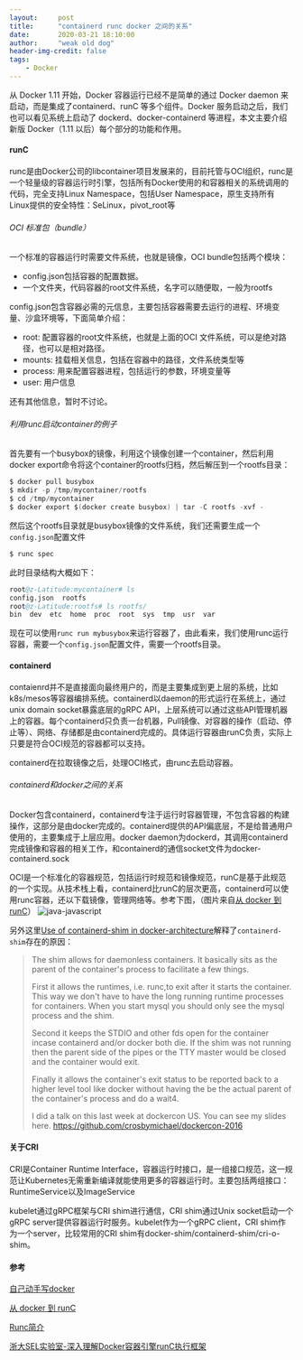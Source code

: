 ```yaml
---
layout:     post
title:      "containerd runc docker 之间的关系"
date:       2020-03-21 18:10:00
author:     "weak old dog"
header-img-credit: false
tags:
    - Docker
---
```


从 Docker 1.11 开始，Docker 容器运行已经不是简单的通过 Docker daemon 来启动，而是集成了containerd、runC 等多个组件。Docker 服务启动之后，我们也可以看见系统上启动了 dockerd、docker-containerd 等进程，本文主要介绍新版 Docker（1.11 以后）每个部分的功能和作用。

#### runC
runc是由Docker公司的libcontainer项目发展来的，目前托管与OCI组织，runc是一个轻量级的容器运行时引擎，包括所有Docker使用的和容器相关的系统调用的代码，完全支持Linux Namespace，包括User Namespace，原生支持所有Linux提供的安全特性：SeLinux，pivot_root等

###### OCI 标准包（bundle）
一个标准的容器运行时需要文件系统，也就是镜像，OCI bundle包括两个模块：
* config.json包括容器的配置数据。
* 一个文件夹，代码容器的root文件系统，名字可以随便取，一般为rootfs

config.json包含容器必需的元信息，主要包括容器需要去运行的进程、环境变量、沙盒环境等，下面简单介绍：
* root: 配置容器的root文件系统，也就是上面的OCI 文件系统，可以是绝对路径，也可以是相对路径。
* mounts: 挂载相关信息，包括在容器中的路径，文件系统类型等
* process: 用来配置容器进程，包括运行的参数，环境变量等
* user: 用户信息

还有其他信息，暂时不讨论。

###### 利用runc启动container的例子
首先要有一个busybox的镜像，利用这个镜像创建一个container，然后利用docker export命令将这个container的rootfs归档，然后解压到一个rootfs目录：
```s
$ docker pull busybox
$ mkdir -p /tmp/mycontainer/rootfs
$ cd /tmp/mycontainer
$ docker export $(docker create busybox) | tar -C rootfs -xvf -
```
然后这个rootfs目录就是busybox镜像的文件系统，我们还需要生成一个`config.json`配置文件
```s
$ runc spec
```
此时目录结构大概如下：
```s
root@z-Latitude:mycontainer# ls
config.json  rootfs
root@z-Latitude:rootfs# ls rootfs/
bin  dev  etc  home  proc  root  sys  tmp  usr  var
```
现在可以使用`runc run mybusybox`来运行容器了，由此看来，我们使用runc运行容器，需要一个`config.json`配置文件，需要一个rootfs目录。

#### containerd
contaienrd并不是直接面向最终用户的，而是主要集成到更上层的系统，比如k8s/mesos等容器编排系统。containerd以daemon的形式运行在系统上，通过unix domain socket暴露底层的gRPC API，上层系统可以通过这些API管理机器上的容器。每个containerd只负责一台机器，Pull镜像、对容器的操作（启动、停止等）、网络、存储都是由containerd完成的。具体运行容器由runC负责，实际上只要是符合OCI规范的容器都可以支持。

containerd在拉取镜像之后，处理OCI格式，由runc去启动容器。

###### containerd和docker之间的关系
Docker包含containerd，containerd专注于运行时容器管理，不包含容器的构建操作，这部分是由docker完成的。containerd提供的API偏底层，不是给普通用户使用的，主要集成于上层应用。docker daemon为dockerd，其调用containerd完成镜像和容器的相关工作，和containerd的通信socket文件为docker-containerd.sock

OCI是一个标准化的容器规范，包括运行时规范和镜像规范，runC是基于此规范的一个实现。从技术栈上看，containerd比runC的层次更高，containerd可以使用runc容器，还以下载镜像，管理网络等。参考下图，（图片来自[从 docker 到 runC](https://www.cnblogs.com/sparkdev/p/9129334.html)）
![java-javascript](/img/in-post/containerd/2.png)

另外这里[Use of containerd-shim in docker-architecture](https://groups.google.com/forum/#!topic/docker-dev/zaZFlvIx1_k)解释了`containerd-shim`存在的原因：
> The shim allows for daemonless containers.  It basically sits as the parent of the container's process to facilitate a few things. 
>  
> First it allows the runtimes, i.e. runc,to exit after it starts the container.  This way we don't have to have the long running runtime processes for containers.  When you start mysql you should only see the mysql process and the shim.  
>
> Second it keeps the STDIO and other fds open for the container incase containerd and/or docker both die.  If the shim was not running then the parent side of the pipes or the TTY master would be closed and the container would exit.  
> 
> Finally it allows the container's exit status to be reported back to a higher level tool like docker without having the be the actual parent of the container's process and do a wait4.  
> 
> I did a talk on this last week at dockercon US.  You can see my slides here.  https://github.com/crosbymichael/dockercon-2016

#### 关于CRI
CRI是Container Runtime Interface，容器运行时接口，是一组接口规范，这一规范让Kubernetes无需重新编译就能使用更多的容器运行时。主要包括两组接口：RuntimeService以及ImageService

kubelet通过gRPC框架与CRI shim进行通信，CRI shim通过Unix socket启动一个gRPC server提供容器运行时服务。kubelet作为一个gRPC client，CRI shim作为一个server，比较常用的CRI shim有docker-shim/containerd-shim/cri-o-shim。


#### 参考

[自己动手写docker]()

[从 docker 到 runC](https://www.cnblogs.com/sparkdev/p/9129334.html)

[Runc简介](https://www.cnblogs.com/sparkdev/p/9032209.html)

[浙大SEL实验室-深入理解Docker容器引擎runC执行框架](http://www.sel.zju.edu.cn/?p=840)
